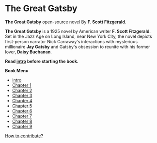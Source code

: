 # The Great Gatsby

**The Great Gatsby** open-source novel By **F. Scott Fitzgerald**.

**The Great Gatsby** is a 1925 novel by American writer **F. Scott Fitzgerald**. Set in the Jazz Age on Long Island, near New York City, the novel depicts first-person narrator Nick Carraway's interactions with mysterious millionaire **Jay Gatsby** and Gatsby's obsession to reunite with his former lover, **Daisy Buchanan**.

**Read [intro](/Chapter-0) before starting the book.**

**Book Menu**

- [Intro](/Chapter-0)
- [Chapter 1](/Chapter-1)
- [Chapter 2](/Chapter-2)
- [Chapter 3](/Chapter-3)
- [Chapter 4](/Chapter-4)
- [Chapter 5](/Chapter-5)
- [Chapter 6](/Chapter-6)
- [Chapter 7](/Chapter-7)
- [Chapter 8](/Chapter-8)
- [Chapter 9](/Chapter-9)

[How to contribute?](/CONTRIBUTE.md)